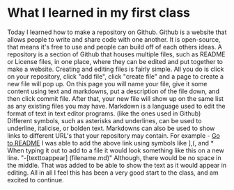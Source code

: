 # What I learned in my first class

Today I learned how to make a repository on Github.
  Github is a website that allows people to write and share code with one another.  It is open-source, that means it's free to use and people can build off of each others ideas.  A repository is a section of Github that houses multiple files, such as README or License files, in one place, where they can be edited and put together to make a website.
  Creating and editing files is fairly simple.  All you do is click on your repository, click "add file", click "create file" and a page to create a new file will pop up.  On this page you will name your file, give it some content using text and markdowns, put a description of the file down, and then click commit file.  After that, your new file will show up on the same list as any existing files you may have.
    Markdown is a language used to edit the format of text in text editor programs.  (like the ones used in Github)  Different symbols, such as asterisks and underlines, can be used to underline, italicise, or bolden text.  Markdowns can also be used to show links to different URL's that your repository may contain.
    For example
    - [Go to README](README.md)
I was able to add the above link using symbols like ],(, and *
When typing it out to add to a file it would look something like this on a new line. "-[texttoappear] (filename.md)"  Although, there would be no space in the middle.  That was added to be able to show the text as it would appear in editing.
  All in all I feel this has been a very good start to the class, and am excited to continue.    
